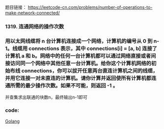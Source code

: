 题目链接：
    https://leetcode-cn.com/problems/number-of-operations-to-make-network-connected/
    
### 1319. 连通网络的操作次数
### 用以太网线缆将 n 台计算机连接成一个网络，计算机的编号从 0 到 n-1。线缆用 connections 表示，其中 connections[i] = [a, b] 连接了计算机 a 和 b。网络中的任何一台计算机都可以通过网络直接或者间接访问同一个网络中其他任意一台计算机。给你这个计算机网络的初始布线 connections，你可以拔开任意两台直连计算机之间的线缆，并用它连接一对未直连的计算机。请你计算并返回使所有计算机都连通所需的最少操作次数。如果不可能，则返回 -1 。 

并查集求出联通的块数n，最终输出n-1即可

### code:
[Golang](https://github.com/Archangel59/LeetCode/blob/main/1319/1319.go)
